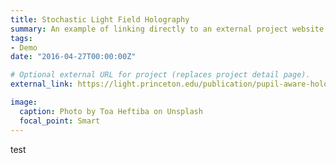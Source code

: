 ```yaml
---
title: Stochastic Light Field Holography
summary: An example of linking directly to an external project website using `external_link`.
tags:
- Demo
date: "2016-04-27T00:00:00Z"

# Optional external URL for project (replaces project detail page).
external_link: https://light.princeton.edu/publication/pupil-aware-holography/![Alt text](pupil-holography.png)

image:
  caption: Photo by Toa Heftiba on Unsplash
  focal_point: Smart
---
```

test